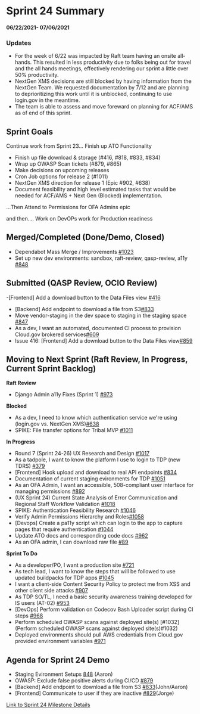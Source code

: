 # Sprint 24 Summary
**06/22/2021- 07/06/2021**

### Updates
 - For the week of 6/22 was impacted by Raft team having an onsite all-hands. This resulted in less productivity due to folks being out for travel and the all hands meetings, effectively rendering our sprint a little over 50% productivity.
- NextGen XMS decisions are still blocked by having information from the NextGen Team. We requested documentation by 7/12 and are planning to deprioritizing this work until it is unblocked, continuing to use login.gov in the meantime.
- The team is able to assess and move foreward on planning for ACF/AMS as of end of this sprint.


## Sprint Goals

Continue work from Sprint 23...
Finish up ATO Functionality

- Finish up file download & storage (#416, #818, #833, #834)
- Wrap up OWASP Scan tickets (#879, #865)
- Make decisions on upcoming releases
- Cron Job options for release 2 (#1011)
- NextGen XMS direction for release 1 (Epic #902, #638)
- Document feasibility and high level estimated tasks that would be needed for ACF/AMS + Next Gen (Blocked) implementation.

...Then
Attend to Permissions for OFA Admins epic

and then....
Work on DevOPs work for Production readiness

## Merged/Completed (Done/Demo, Closed)
- Dependabot Mass Merge / Improvements [#1023](https://app.zenhub.com/workspaces/tdrs-sprint-board-5f18ab06dfd91c000f7e682e/issues/raft-tech/tanf-app/1023)
- Set up new dev environments: sandbox, raft-review, qasp-review, a11y [#848](https://app.zenhub.com/workspaces/tdrs-sprint-board-5f18ab06dfd91c000f7e682e/issues/raft-tech/tanf-app/848)

## Submitted (QASP Review, OCIO Review)
-[Frontend] Add a download button to the Data Files view [#416](https://app.zenhub.com/workspaces/tdrs-sprint-board-5f18ab06dfd91c000f7e682e/issues/raft-tech/tanf-app/416)
- [Backend] Add endpoint to download a file from S3[#833](https://app.zenhub.com/workspaces/tdrs-sprint-board-5f18ab06dfd91c000f7e682e/issues/raft-tech/tanf-app/833)
- Move vendor-staging in the dev space to staging in the staging space [#847](https://app.zenhub.com/workspaces/tdrs-sprint-board-5f18ab06dfd91c000f7e682e/issues/raft-tech/tanf-app/847)
- As a dev, I want an automated, documented CI process to provision Cloud.gov brokered services[#609](https://app.zenhub.com/workspaces/tdrs-sprint-board-5f18ab06dfd91c000f7e682e/issues/raft-tech/tanf-app/609)
- Issue 416: [Frontend] Add a download button to the Data Files view[#859](https://app.zenhub.com/workspaces/tdrs-sprint-board-5f18ab06dfd91c000f7e682e/issues/raft-tech/tanf-app/859)


## Moving to Next Sprint (Raft Review, In Progress, Current Sprint Backlog)
**Raft Review**
- Django Admin a11y Fixes (Sprint 1) [#973](https://app.zenhub.com/workspaces/tdrs-sprint-board-5f18ab06dfd91c000f7e682e/issues/raft-tech/tanf-app/973)

**Blocked**
- As a dev, I need to know which authentication service we're using (login.gov vs. NextGen XMS)[#638](https://app.zenhub.com/workspaces/tdrs-sprint-board-5f18ab06dfd91c000f7e682e/issues/raft-tech/tanf-app/638)
- SPIKE: File transfer options for Tribal MVP [#1011](https://app.zenhub.com/workspaces/tdrs-sprint-board-5f18ab06dfd91c000f7e682e/issues/raft-tech/tanf-app/1011)

**In Progress**
- Round 7 (Sprint 24-26) UX Research and Design [#1017](https://app.zenhub.com/workspaces/tdrs-sprint-board-5f18ab06dfd91c000f7e682e/issues/raft-tech/tanf-app/1017)
- As a tadpole, I want to know the platform I use to login to TDP (new TDRS) [#379](https://app.zenhub.com/workspaces/tdrs-sprint-board-5f18ab06dfd91c000f7e682e/issues/raft-tech/tanf-app/379)
- [Frontend] Hook upload and download to real API endpoints [#834](https://app.zenhub.com/workspaces/tdrs-sprint-board-5f18ab06dfd91c000f7e682e/issues/raft-tech/tanf-app/834)
- Documentation of current staging evironments for TDP [#1051](https://app.zenhub.com/workspaces/tdrs-sprint-board-5f18ab06dfd91c000f7e682e/issues/raft-tech/tanf-app/1051)
- As an OFA Admin, I want an accessible, 508-compliant user interface for managing permissions [#892](https://app.zenhub.com/workspaces/tdrs-sprint-board-5f18ab06dfd91c000f7e682e/issues/raft-tech/tanf-app/892)
- (UX Sprint 24) Current State Analysis of Error Communication and Regional Staff Workflow Validation [#1018](https://app.zenhub.com/workspaces/tdrs-sprint-board-5f18ab06dfd91c000f7e682e/issues/raft-tech/tanf-app/1018)
- SPIKE: Authentication Feasibility Research [#1046](https://app.zenhub.com/workspaces/tdrs-sprint-board-5f18ab06dfd91c000f7e682e/issues/raft-tech/tanf-app/1046)
- Verify Admin Permissions Hierarchy and Roles[#1058](https://app.zenhub.com/workspaces/tdrs-sprint-board-5f18ab06dfd91c000f7e682e/issues/raft-tech/tanf-app/1058)
- [Devops] Create a pa11y script which can login to the app to capture pages that require authentication [#1044](https://app.zenhub.com/workspaces/tdrs-sprint-board-5f18ab06dfd91c000f7e682e/issues/raft-tech/tanf-app/1044)
- Update ATO docs and corresponding code docs [#962](https://app.zenhub.com/workspaces/tdrs-sprint-board-5f18ab06dfd91c000f7e682e/issues/raft-tech/tanf-app/962)
- As an OFA admin, I can download raw file [#89](https://app.zenhub.com/workspaces/tdrs-sprint-board-5f18ab06dfd91c000f7e682e/issues/raft-tech/tanf-app/89)


**Sprint To Do**
- As a developer/PO, I want a production site [#721](https://app.zenhub.com/workspaces/tdrs-sprint-board-5f18ab06dfd91c000f7e682e/issues/raft-tech/tanf-app/721)
- As tech lead, I want to know the steps that will be followed to use updated buildpacks for TDP apps [#1045](https://app.zenhub.com/workspaces/tdrs-sprint-board-5f18ab06dfd91c000f7e682e/issues/raft-tech/tanf-app/1045)
- I want a client-side Content Security Policy to protect me from XSS and other client side attacks [#907](https://app.zenhub.com/workspaces/tdrs-sprint-board-5f18ab06dfd91c000f7e682e/issues/raft-tech/tanf-app/907)
- As TDP SO/TL, I need a basic security awareness training developed for IS users (AT-02) [#953](https://app.zenhub.com/workspaces/tdrs-sprint-board-5f18ab06dfd91c000f7e682e/issues/raft-tech/tanf-app/953)
- [DevOps] Perform validation on Codecov Bash Uploader script during CI steps [#968](https://app.zenhub.com/workspaces/tdrs-sprint-board-5f18ab06dfd91c000f7e682e/issues/raft-tech/tanf-app/968)
- Perform scheduled OWASP scans against deployed site(s) [#1032](Perform scheduled OWASP scans against deployed site(s)#1032)
- Deployed environments should pull AWS credentials from Cloud.gov provided environment variables [#971](https://app.zenhub.com/workspaces/tdrs-sprint-board-5f18ab06dfd91c000f7e682e/issues/raft-tech/tanf-app/971)


## Agenda for Sprint 24 Demo 
- Staging Evironment Setups [848](https://app.zenhub.com/workspaces/tdrs-sprint-board-5f18ab06dfd91c000f7e682e/issues/raft-tech/tanf-app/848) (Aaron) 
- OWASP: Exclude false positive alerts during CI/CD [#879](https://app.zenhub.com/workspaces/tdrs-sprint-board-5f18ab06dfd91c000f7e682e/issues/raft-tech/tanf-app/879)
- [Backend] Add endpoint to download a file from S3 [#833](https://app.zenhub.com/workspaces/tdrs-sprint-board-5f18ab06dfd91c000f7e682e/issues/raft-tech/tanf-app/833)(John/Aaron)
- [Frontend] Communicate to user if they are inactive [#829](https://app.zenhub.com/workspaces/tdrs-sprint-board-5f18ab06dfd91c000f7e682e/issues/raft-tech/tanf-app/829)(Jorge)

[Link to Sprint 24 Milestone Details](https://github.com/raft-tech/TANF-app/milestone/26)
